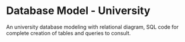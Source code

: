 # Database Model - University
An university database modeling with relational diagram, SQL code for complete creation of tables and queries to consult.  
